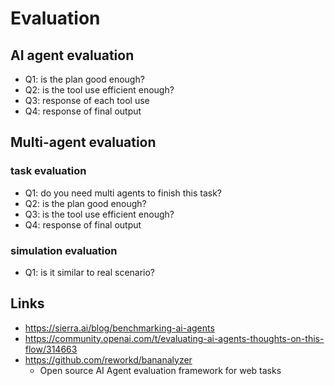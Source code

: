 # Evaluation
## AI agent evaluation
* Q1: is the plan good enough?
* Q2: is the tool use efficient enough?
* Q3: response of each tool use
* Q4: response of final output

## Multi-agent evaluation
### task evaluation
* Q1: do you need multi agents to finish this task?
* Q2: is the plan good enough?
* Q3: is the tool use efficient enough?
* Q4: response of final output

### simulation evaluation
* Q1: is it similar to real scenario?

## Links
* https://sierra.ai/blog/benchmarking-ai-agents
* https://community.openai.com/t/evaluating-ai-agents-thoughts-on-this-flow/314663
* https://github.com/reworkd/bananalyzer
  * Open source AI Agent evaluation framework for web tasks 